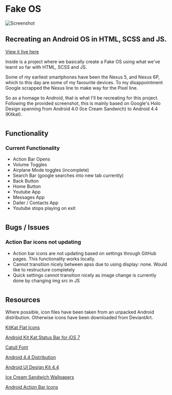 #
# Fake OS
![Screenshot](/src/assets/Screenshot_114.png?raw=true "Site Preview")
## Recreating an Android OS in HTML, SCSS and JS.

[View it live here](https://xjessd.github.io/fakeOS/)

Inside is a project where we basically create a Fake OS using what we've learnt so far with HTML, SCSS and JS.

Some of my earliest smartphones have been the Nexus 5, and Nexus 6P, which to this day are some of my favourite devices. To my disappointment Google scrapped the Nexus line to make way for the Pixel line. 

So as a homage to Android, that is what I'll be recreating for this project. Following the provided screenshot, this is mainly based on Google's Holo Design spanning from Android 4.0 (Ice Cream Sandwich) to Android 4.4 (Kitkat).
#
#
## Functionality
### Current Functionality
- Action Bar Opens
- Volume Toggles
- Airplane Mode toggles (incomplete)
- Search Bar (google searches into new tab currently)
- Back Button
- Home Button
- Youtube App 
- Messages App
- Dailer / Contacts App
- Youtube stops playing on exit
#
#
## Bugs / Issues
### Action Bar icons not updating
- Action bar icons are not updating based on settings through GitHub pages. This functionality works locally. 
- Cannot transition nicely between apss due to using display: none. Would like to restructure completely
- Quick settings cannot transition nicely as image change is currently done by changing img src in JS

#
#
## Resources
Where possible, icon files have been taken from an unpacked Android distribution. Otherwise icons have been downloaded from DeviantArt. 


[KitKat Flat Icons](https://www.deviantart.com/eatosdesign/art/Kitkat-Flat-Icons-413812459)

[Android Kit Kat Status Bar for iOS 7](https://www.deviantart.com/thebassment/art/Android-Kit-Kat-Status-Bar-for-iOS-7-444531424)

[Catull Font](https://www.cufonfonts.com/font/catull)

[Android 4.4 Distribution](https://sourceforge.net/projects/android-x86/files/Release%204.4/)

[Android UI Design Kit 4.4](https://androiduiux.com/2014/01/10/android-ui-design-kit-for-photoshop-4-4-free-download/)

[Ice Cream Sandwich Wallpapers](https://forum.xda-developers.com/t/ice-cream-sandwich-wallpapers-here-from-the-nexus-prime.1297586/)

[Android Action Bar Icons](https://wireframesketcher.com/mockups/android-action-bar-icons.html)

